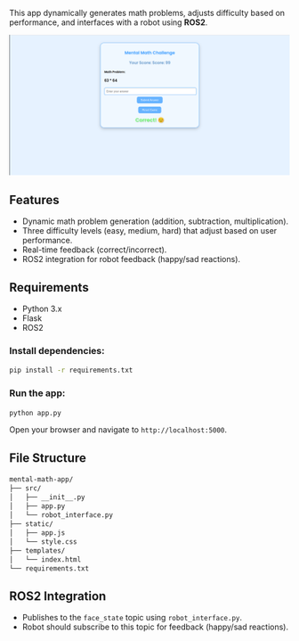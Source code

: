 This app dynamically generates math problems, adjusts difficulty based on performance, and interfaces with a robot using **ROS2**.

![Frontend](static/images/frontend.png)

## Features

- Dynamic math problem generation (addition, subtraction, multiplication).
- Three difficulty levels (easy, medium, hard) that adjust based on user performance.
- Real-time feedback (correct/incorrect).
- ROS2 integration for robot feedback (happy/sad reactions).

## Requirements

- Python 3.x
- Flask
- ROS2

### Install dependencies:

```bash
pip install -r requirements.txt
```

### Run the app:

```bash
python app.py
```

Open your browser and navigate to `http://localhost:5000`.

## File Structure

```
mental-math-app/
├── src/
│   ├── __init__.py
│   ├── app.py
│   └── robot_interface.py
├── static/
│   ├── app.js
│   └── style.css
├── templates/
│   └── index.html
└── requirements.txt
```

## ROS2 Integration

- Publishes to the `face_state` topic using `robot_interface.py`.
- Robot should subscribe to this topic for feedback (happy/sad reactions).